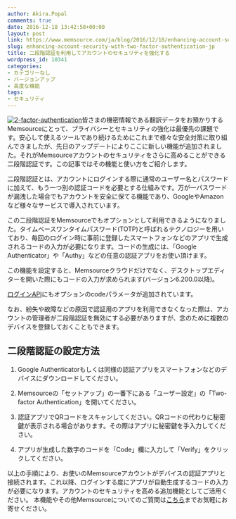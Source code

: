 ```yaml
---
author: Akira.Popal
comments: true
date: 2016-12-18 13:42:58+00:00
layout: post
link: https://www.memsource.com/ja/blog/2016/12/18/enhancing-account-security-with-two-factor-authentication-jp/
slug: enhancing-account-security-with-two-factor-authentication-jp
title: 二段階認証を利用してアカウントのセキュリティを強化する
wordpress_id: 10341
categories:
- カテゴリーなし
- バージョンアップ
- 高度な機能
tags:
- セキュリティ
---
```




[![2-factor-authentication](http://www.memsource.com/wp-content/uploads/2016/11/2-factor-authentication.png)](http://www.memsource.com/wp-content/uploads/2016/11/2-factor-authentication.png)皆さまの機密情報である翻訳データをお預かりするMemsourceにとって、プライバシーとセキュリティの強化は最優先の課題です。安心して使えるツールであり続けるためにこれまで様々な安全対策に取り組んできましたが、先日のアップデートによりここに新しい機能が追加されました。それがMemsourceアカウントのセキュリティをさらに高めることができる二段階認証です。この記事ではその機能と使い方をご紹介します。<!-- more -->

二段階認証とは、アカウントにログインする際に通常のユーザー名とパスワードに加えて、もう一つ別の認証コードを必要とする仕組みです。万が一パスワードが漏洩した場合でもアカウントを安全に保てる機能であり、GoogleやAmazonなど様々なサービスで導入されています。

この二段階認証をMemsourceでもオプションとして利用できるようになりました。タイムベースワンタイムパスワード(TOTP)と呼ばれるテクノロジーを用いており、毎回のログイン時に事前に登録したスマートフォンなどのアプリで生成されるコードの入力が必要になります。コードの生成には、「Google Authenticator」や「Authy」などの任意の認証アプリをお使い頂けます。

この機能を設定すると、Memsourceクラウドだけでなく、デスクトップエディターを開いた際にもコードの入力が求められます(バージョン6.200.0以降)。

[ログインAPI](http://wiki.memsource.com/wiki/Authentication_API_v3)にもオプションのcodeパラメータが追加されています。

なお、紛失や故障などの原因で認証用のアプリを利用できなくなった際は、アカウントの管理者が二段階認証を無効にする必要がありますが、念のために複数のデバイスを登録しておくこともできます。


## 二段階認証の設定方法





 	
  1. Google Authenticatorもしくは同様の認証アプリをスマートフォンなどのデバイスにダウンロードしてください。

 	
  2. Memsourceの「セットアップ」の一番下にある「ユーザー設定」の「Two-factor Authentication」を開いてください。

 	
  3. 認証アプリでQRコードをスキャンしてください。QRコードの代わりに秘密鍵が表示される場合があります。その際はアプリに秘密鍵を手入力してください。

 	
  4. アプリが生成した数字のコードを「Code」欄に入力して「Verify」をクリックしてください。


以上の手順により、お使いのMemsourceアカウントがデバイスの認証アプリと接続されます。これ以降、ログインする度にアプリが自動生成するコードの入力が必要になります。アカウントのセキュリティを高める追加機能としてご活用ください。
本機能やその他Memsourceについてのご質問は[こちら](mailto:japan@memsource.com)までお気軽にお寄せください。



